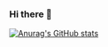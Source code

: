 ### Hi there 👋

[![Anurag's GitHub stats](https://github-readme-stats.vercel.app/api?username=ander-Sgr)](https://github.com/anuraghazra/github-readme-stats)

<!--
**ander-Sgr/ander-Sgr** is a ✨ _special_ ✨ repository because its `README.md` (this file) appears on your GitHub profile.

Here are some ideas to get you started:

- 🔭 I’m currently working on ...
- 🌱 I’m currently learning ...
- 👯 I’m looking to collaborate on ...
- 🤔 I’m looking for help with ...
- 💬 Ask me about ...
- 📫 How to reach me: ...
- 😄 Pronouns: ...
- ⚡ Fun fact: ...
-->
